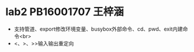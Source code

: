 lab2 PB16001707 王梓涵
=================
* 支持管道、export修改环境变量、busybox外部命令、cd、pwd、exit内建命令\<br>
* <、>、>>输入输出重定向
